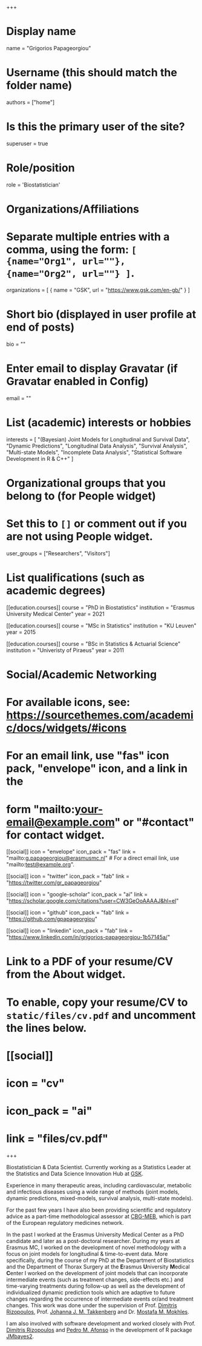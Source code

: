 +++
# Display name
name = "Grigorios Papageorgiou"

# Username (this should match the folder name)
authors = ["home"]

# Is this the primary user of the site?
superuser = true

# Role/position
role = 'Biostatistician'

# Organizations/Affiliations
#   Separate multiple entries with a comma, using the form: `[ {name="Org1", url=""}, {name="Org2", url=""} ]`.
organizations = [ { name = "GSK", url = "https://www.gsk.com/en-gb/" } ]

# Short bio (displayed in user profile at end of posts)
bio = ""

# Enter email to display Gravatar (if Gravatar enabled in Config)
email = ""

# List (academic) interests or hobbies
interests = [
  "(Bayesian) Joint Models for Longitudinal and Survival Data",
  "Dynamic Predictions",
  "Longitudinal Data Analysis", 
  "Survival Analysis", 
  "Multi-state Models",
  "Incomplete Data Analysis", 
  "Statistical Software Development in R & C++"
]

# Organizational groups that you belong to (for People widget)
#   Set this to `[]` or comment out if you are not using People widget.
user_groups = ["Researchers", "Visitors"]

# List qualifications (such as academic degrees)
[[education.courses]]
  course = "PhD in Biostatistics"
  institution = "Erasmus University Medical Center"
  year = 2021

[[education.courses]]
  course = "MSc in Statistics"
  institution = "KU Leuven"
  year = 2015

[[education.courses]]
  course = "BSc in Statistics & Actuarial Science"
  institution = "Univeristy of Piraeus"
  year = 2011

# Social/Academic Networking
# For available icons, see: https://sourcethemes.com/academic/docs/widgets/#icons
#   For an email link, use "fas" icon pack, "envelope" icon, and a link in the
#   form "mailto:your-email@example.com" or "#contact" for contact widget.

[[social]]
  icon = "envelope"
  icon_pack = "fas"
  link = "mailto:g.papageorgiou@erasmusmc.nl"  # For a direct email link, use "mailto:test@example.org".

[[social]]
  icon = "twitter"
  icon_pack = "fab"
  link = "https://twitter.com/gr_papageorgiou"

[[social]]
  icon = "google-scholar"
  icon_pack = "ai"
  link = "https://scholar.google.com/citations?user=CW3GeOoAAAAJ&hl=el"

[[social]]
  icon = "github"
  icon_pack = "fab"
  link = "https://github.com/gpapageorgiou"
  
[[social]]
  icon = "linkedin"
  icon_pack = "fab"
  link = "https://www.linkedin.com/in/grigorios-papageorgiou-1b57145a/"

# Link to a PDF of your resume/CV from the About widget.
# To enable, copy your resume/CV to `static/files/cv.pdf` and uncomment the lines below.
# [[social]]
#   icon = "cv"
#   icon_pack = "ai"
#   link = "files/cv.pdf"

+++

Biostatistician & Data Scientist. Currently working as a Statistics Leader at the Statistics and Data Science Innovation Hub at [GSK](https://www.gsk.com/en-gb/). 

Experience in many therapeutic areas, including cardiovascular, metabolic and infectious diseases using a wide range of methods (joint models, dynamic predictions, mixed-models, survival analysis, multi-state models). 

For the past few years I have also been providing scientific and regulatory advice as a part-time methodological assessor at [CBG-MEB](https://english.cbg-meb.nl/), which is part of the European regulatory medicines network. 

In the past I worked at the Erasmus University Medical Center as a PhD candidate and later as a post-doctoral researcher. During my years at Erasmus MC, I worked on the development of novel methodology with a focus on joint models for longitudinal & time-to-event data. More specifically, during the course of my PhD at the Department of Biostatistics and the Department of Thorax Surgery at the <span style = 'font-weight: bold'>E</span>rasmus <span style = 'font-weight: bold'>U</span>niversity <span style = 'font-weight: bold'>M</span>edical <span style = 'font-weight: bold'>C</span>enter I worked on the development of joint models that can incorporate intermediate events (such as treatment changes, side-effects etc.) and time-varying treatments during follow-up as well as the development of individualized dynamic prediction tools which are adaptive to future changes regarding the occurrence of intermediate events or/and treatment changes. This work was done under the supervision of Prof. [Dimitris Rizopoulos](https://www.drizopoulos.com), Prof. [Johanna J. M. Takkenberg](https://www.researchgate.net/profile/Johanna_Takkenberg) and Dr. [Mostafa M. Mokhles](https://www.researchgate.net/profile/Mostafa_Mokhles). 

I am also involved with software development and worked closely with Prof. [Dimitris Rizopoulos](https://www.drizopoulos.com) and [Pedro M. Afonso](https://www.pafonso.com/) in the development of R package [JMbayes2](https://drizopoulos.github.io/JMbayes2/).

      



